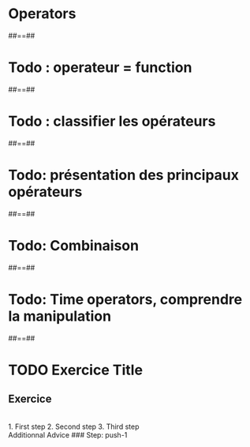 <!-- .slide: class="transition-white sfeir-bg-red" -->

# Operators

##==##

# Todo : operateur = function

##==##

# Todo : classifier les opérateurs

##==##

# Todo: présentation des principaux opérateurs

##==##

# Todo: Combinaison

##==##

# Todo: Time operators, comprendre la manipulation

##==##

<!-- .slide: class="exercice sfeir-bg-pink" -->

# TODO Exercice Title

## Exercice

<br>
1. First step
2. Second step
3. Third step
<br>
Additionnal Advice
### Step: push-1
